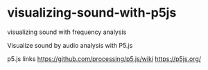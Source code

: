 # visualizing-sound-with-p5js
visualizing sound with frequency analysis


Visualize sound by audio analysis with P5.js

p5.js links
https://github.com/processing/p5.js/wiki
https://p5js.org/
